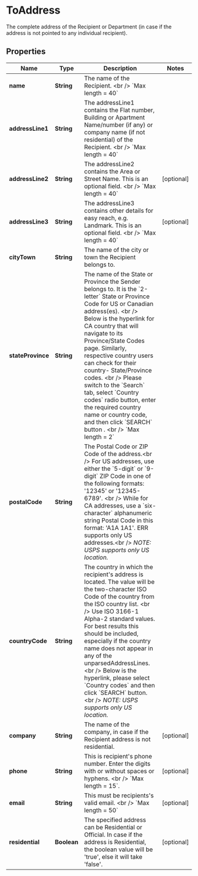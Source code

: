 

# ToAddress

The complete address of the Recipient or Department (in case if the address is not pointed to any individual recipient).

## Properties

| Name | Type | Description | Notes |
|------------ | ------------- | ------------- | -------------|
|**name** | **String** | The name of the Recipient. &lt;br /&gt; &#x60;Max length &#x3D; 40&#x60; |  |
|**addressLine1** | **String** | The addressLine1 contains the Flat number, Building or Apartment Name/number (if any) or company name (if not residential) of the Recipient. &lt;br /&gt; &#x60;Max length &#x3D; 40&#x60; |  |
|**addressLine2** | **String** | The addressLine2 contains the Area or Street Name. This is an optional field. &lt;br /&gt; &#x60;Max length &#x3D; 40&#x60; |  [optional] |
|**addressLine3** | **String** | The addressLine3 contains other details for easy reach, e.g. Landmark. This is an optional field. &lt;br /&gt; &#x60;Max length &#x3D; 40&#x60; |  [optional] |
|**cityTown** | **String** | The name of the city or town the Recipient belongs to. |  |
|**stateProvince** | **String** | The name of the State or Province the Sender belongs to. It is the &#x60;2-letter&#x60; State or Province Code for US or Canadian address(es). &lt;br /&gt; Below is the hyperlink for CA country that will navigate to its Province/State Codes page. Similarly, respective country users can check for their country- State/Province codes. &lt;br /&gt; Please switch to the &#x60;Search&#x60; tab, select &#x60;Country codes&#x60; radio button, enter the required country name or country code, and then click &#x60;SEARCH&#x60; button . &lt;br /&gt; &#x60;Max length &#x3D; 2&#x60; |  |
|**postalCode** | **String** | The Postal Code or ZIP Code of the address.&lt;br /&gt; For US addresses, use either the &#x60;5-digit&#x60; or &#x60;9-digit&#x60; ZIP Code in one of the following formats: &#39;12345&#39; or &#39;12345-6789&#39;. &lt;br /&gt; While for CA addresses, use a &#x60;six-character&#x60; alphanumeric string Postal Code in this format: &#39;A1A 1A1&#39;. ERR supports only US addresses.&lt;br /&gt; *NOTE: USPS supports only US location.* |  |
|**countryCode** | **String** | The country in which the recipient&#39;s address is located. The value will be the two-character ISO Code of the country from the ISO country list. &lt;br /&gt; Use ISO 3166-1 Alpha-2 standard values. For best results this should be included, especially if the country name does not appear in any of the unparsedAddressLines. &lt;br /&gt; Below is the hyperlink, please select &#x60;Country codes&#x60; and then click &#x60;SEARCH&#x60; button.  &lt;br /&gt; *NOTE: USPS supports only US location.* |  |
|**company** | **String** | The name of the company, in case if the Recipient address is not residential. |  [optional] |
|**phone** | **String** | This is recipient&#39;s phone number. Enter the digits with or without spaces or hyphens. &lt;br /&gt; &#x60;Max length &#x3D; 15&#x60;. |  [optional] |
|**email** | **String** | This must be recipients&#39;s valid email. &lt;br /&gt; &#x60;Max length &#x3D; 50&#x60;  |  [optional] |
|**residential** | **Boolean** | The specified address can be Residential or Official. In case if the address is Residential, the boolean value will be &#39;true&#39;, else it will take &#39;false&#39;. |  [optional] |



